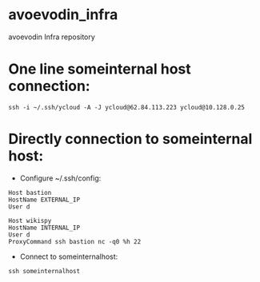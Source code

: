 # avoevodin_infra
avoevodin Infra repository

# One line someinternal host connection:
```shell
ssh -i ~/.ssh/ycloud -A -J ycloud@62.84.113.223 ycloud@10.128.0.25
```

# Directly connection to someinternal host:

* Configure ~/.ssh/config:
```text
Host bastion
HostName EXTERNAL_IP
User d

Host wikispy
HostName INTERNAL_IP
User d
ProxyCommand ssh bastion nc -q0 %h 22
```
* Connect to someinternalhost:
```shell
ssh someinternalhost
```

